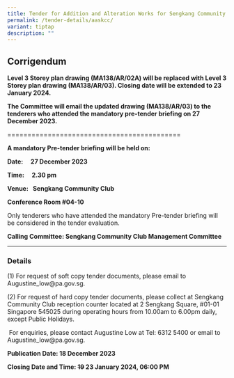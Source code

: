 ```yaml
---
title: Tender for Addition and Alteration Works for Sengkang Community Club
permalink: /tender-details/aaskcc/
variant: tiptap
description: ""
---
```

<h2>Corrigendum</h2><p><strong>Level 3 Storey plan drawing (MA138/AR/02A) will be replaced with Level 3 Storey plan drawing (MA138/AR/03). Closing date will be extended to 23 January 2024.</strong></p><p><strong>The Committee will email the updated drawing (MA138/AR/03) to the tenderers who attended the mandatory pre-tender briefing on 27 December 2023.</strong></p><p>===========================================</p><p><strong>A mandatory Pre-tender briefing will be held on:</strong></p><p><strong>Date:  27 December 2023</strong></p><p><strong>Time:  2.30 pm</strong></p><p><strong>Venue:  Sengkang Community Club    </strong></p><p><strong>Conference Room #04-10</strong></p><p>Only tenderers who have attended the mandatory Pre-tender briefing will be considered in the tender evaluation.</p><p></p><p><strong>Calling Committee: Sengkang Community Club Management Committee</strong></p><p></p><hr><h3>Details</h3><p>(1) For request of soft copy tender documents, please email to <a rel="noopener noreferrer nofollow" target="_blank">Augustine_low@pa.gov.sg</a>.</p><p>(2) For request of hard copy tender documents, please collect at Sengkang Community Club reception counter located at 2 Sengkang Square, #01-01 Singapore 545025 during operating hours from 10.00am to 6.00pm daily, except Public Holidays.</p><p>&nbsp;For enquiries, please contact Augustine Low at Tel: 6312 5400 or email to <a rel="noopener noreferrer nofollow" target="_blank">Augustine_low@pa.gov.sg.</a></p><p></p><p></p><p><strong>Publication Date: 18 December 2023</strong></p><p><strong>Closing Date and Time: <s>19</s> 23 January 2024, 06:00 PM</strong></p><p></p>